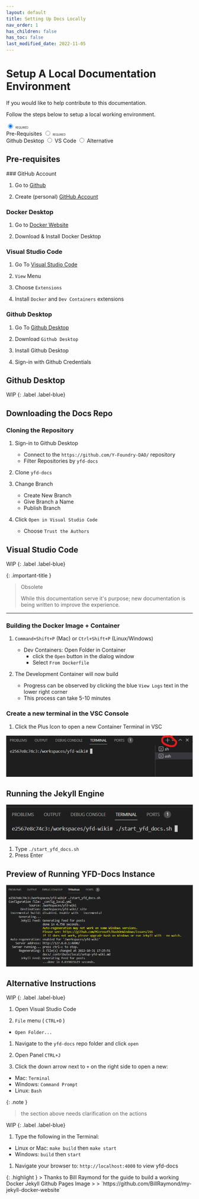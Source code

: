 ```yaml
---
layout: default
title: Setting Up Docs Locally
nav_order: 1
has_children: false
has_toc: false
last_modified_date: 2022-11-05
---
```


# Setup A Local Documentation Environment

If you would like to help contribute to this documentation.  

Follow the steps below to setup a local working environment.

<!-- 
  

  Also worth reading:
  http://simplyaccessible.com/article/danger-aria-tabs/
-->

<div class="tabset">
  <input type="radio" name="tabset" id="tab1" aria-controls="prereq" checked>
  <label for="tab1">
    <span style="font-size:50%;">
      REQUIRED
    </span>
    <br />
    Pre-Requisites
  </label>
  <input type="radio" name="tabset" id="tab2" aria-controls="ghdesktop">
  <label for="tab2">
    <span style="font-size:50%;">
      REQUIRED
    </span>
    <br />
    Github Desktop
  </label>
  <input type="radio" name="tabset" id="tab3" aria-controls="vscode">
  <label for="tab3">
    VS Code
  </label>
  <input type="radio" name="tabset" id="tab4" aria-controls="alt">
  <label for="tab4">
    Alternative
  </label>
  
  <div class="tab-panels">
    <section id="prereq" class="tab-panel">
      <h2>
        Pre-requisites
      </h2>
<div markdown="1">
### GitHub Account

1. Go to [Github](https://www.github.com/)

1. Create (personal) [GitHub Account](https://docs.github.com/en/get-started/signing-up-for-github/signing-up-for-a-new-github-account)

### Docker Desktop

1. Go to [Docker Website](https://www.docker.com/)

2. Download & Install Docker Desktop

### Visual Studio Code

1. Go To [Visual Studio Code](https://code.visualstudio.com/)

1. `View` Menu

1. Choose `Extensions`

1. Install `Docker` and `Dev Containers` extensions

### Github Desktop

1. Go To [Github Desktop](https://desktop.github.com/)

1. Download `Github Desktop`

1. Install Github Desktop

1. Sign-in with Github Credentials
</div>
  </section>
  <section id="ghdesktop" class="tab-panel">
<div markdown="1">

## Github Desktop

WIP
{: .label .label-blue}

## Downloading the Docs Repo

### Cloning the Repository

1. Sign-in to Github Desktop 
    - Connect to the `https://github.com/Y-Foundry-DAO/` repository
    - Filter Repositories by `yfd-docs`

1. Clone `yfd-docs`

1. Change Branch
    - Create New Branch
    - Give Branch a Name
    - Publish Branch

1. Click `Open in Visual Studio Code`
    - Choose `Trust the Authors`
</div>
</section>
  <section id="vscode" class="tab-panel">
    <h2>
      Visual Studio Code
    </h2>
<div markdown="1">

WIP
{: .label .label-blue}

{: .important-title }
> Obsolete
>
> While this documentation serve it's purpose; new documentation is being written to improve the experience.

***

### Building the Docker Image + Container

1. `Command+Shift+P` (Mac) or `Ctrl+Shift+P` (Linux/Windows)
    - Dev Containers: Open Folder in Container
        - click the `Open` button in the dialog window
        - Select `From Dockerfile`

1. The Development Container will now build
    - Progress can be observed by clicking the blue `View Logs` text in the lower right corner
    - This process can take 5-10 minutes

### Create a new terminal in the VSC Console

1. Click the Plus Icon to open a new Container Terminal in VSC

![new terminal](/assets/images/vscode/console-terminal.png)

## Running the Jekyll Engine 
![run start yfd docs](/assets/images/vscode/start-yfd-docs.png)
1. Type `./start_yfd_docs.sh`
1. Press Enter

## Preview of Running YFD-Docs Instance
![yfd docs working](/assets/images/vscode/yfd-docs-jekyll-running.png)

</div>
  </section>
  <section id="alt" class="tab-panel">
  <h2>
    Alternative Instructions
  </h2>
<div markdown="1">


WIP
{: .label .label-blue}

1. Open Visual Studio Code

1. `File` menu ( `CTRL+O` )
  - `Open Folder...` 

1. Navigate to the `yfd-docs` repo folder and click `open`

1. Open Panel `CTRL+J`

1. Click the down arrow next to `+` on the right side to open a new:
  - Mac: `Terminal`
  - Windows: `Command Prompt`
  - Linux: `Bash`

{: .note }
> the section above needs clarification on the actions

WIP
{: .label .label-blue}

1. Type the following in the Terminal:
  - Linux or Mac: `make build` then `make start`
  - Windows: `build` then `start`

1. Navigate your browser to: `http://localhost:4000` to view yfd-docs
</div>
    </section>
  </div>
<div markdown="1">
{: .highlight }
> Thanks to Bill Raymond for the guide to build a working Docker Jekyll Github Pages Image
>
> `https://github.com/BillRaymond/my-jekyll-docker-website`
</div>
